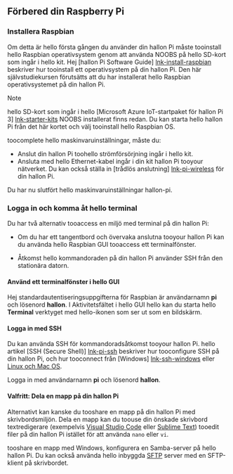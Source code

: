 ## <a name="prepare-your-raspberry-pi"></a>Förbered din Raspberry Pi

### <a name="install-raspbian"></a>Installera Raspbian

Om detta är hello första gången du använder din hallon Pi måste tooinstall hello Raspbian operativsystem genom att använda NOOBS på hello SD-kort som ingår i hello kit. Hej [hallon Pi Software Guide] [ lnk-install-raspbian] beskriver hur tooinstall ett operativsystem på din hallon Pi. Den här självstudiekursen förutsätts att du har installerat hello Raspbian operativsystemet på din hallon Pi.

> [!NOTE]
> hello SD-kort som ingår i hello [Microsoft Azure IoT-startpaket för hallon Pi 3] [ lnk-starter-kits] NOOBS installerat finns redan. Du kan starta hello hallon Pi från det här kortet och välj tooinstall hello Raspbian OS.

toocomplete hello maskinvaruinställningar, måste du:

- Anslut din hallon Pi toohello strömförsörjning ingår i hello kit.
- Ansluta med hello Ethernet-kabel ingår i din kit hallon Pi tooyour nätverket. Du kan också ställa in [trådlös anslutning] [ lnk-pi-wireless] för din hallon Pi.

Du har nu slutfört hello maskinvaruinställningar hallon-pi.

### <a name="sign-in-and-access-hello-terminal"></a>Logga in och komma åt hello terminal

Du har två alternativ tooaccess en miljö med terminal på din hallon Pi:

- Om du har ett tangentbord och övervaka anslutna tooyour hallon Pi kan du använda hello Raspbian GUI tooaccess ett terminalfönster.

- Åtkomst hello kommandoraden på din hallon Pi använder SSH från den stationära datorn.

#### <a name="use-a-terminal-window-in-hello-gui"></a>Använd ett terminalfönster i hello GUI

Hej standardautentiseringsuppgifterna för Raspbian är användarnamn **pi** och lösenord **hallon**. I Aktivitetsfältet i hello GUI hello kan du starta hello **Terminal** verktyget med hello-ikonen som ser ut som en bildskärm.

#### <a name="sign-in-with-ssh"></a>Logga in med SSH

Du kan använda SSH för kommandoradsåtkomst tooyour hallon Pi. hello artikel [SSH (Secure Shell)] [ lnk-pi-ssh] beskriver hur tooconfigure SSH på din hallon Pi, och hur tooconnect från [Windows] [ lnk-ssh-windows] eller [Linux och Mac OS][lnk-ssh-linux].

Logga in med användarnamn **pi** och lösenord **hallon**.

#### <a name="optional-share-a-folder-on-your-raspberry-pi"></a>Valfritt: Dela en mapp på din hallon Pi

Alternativt kan kanske du tooshare en mapp på din hallon Pi med skrivbordsmiljön. Dela en mapp kan du toouse din önskade skrivbord textredigerare (exempelvis [Visual Studio Code](https://code.visualstudio.com/) eller [Sublime Text](http://www.sublimetext.com/)) tooedit filer på din hallon Pi istället för att använda `nano` eller `vi`.

tooshare en mapp med Windows, konfigurera en Samba-server på hello hallon Pi. Du kan också använda hello inbyggda [SFTP](https://www.raspberrypi.org/documentation/remote-access/) server med en SFTP-klient på skrivbordet.

[lnk-install-raspbian]: https://www.raspberrypi.org/learning/software-guide/quickstart/
[lnk-pi-wireless]: https://www.raspberrypi.org/documentation/configuration/wireless/README.md
[lnk-pi-ssh]: https://www.raspberrypi.org/documentation/remote-access/ssh/README.md
[lnk-ssh-windows]: https://www.raspberrypi.org/documentation/remote-access/ssh/windows.md
[lnk-ssh-linux]: https://www.raspberrypi.org/documentation/remote-access/ssh/unix.md
[lnk-starter-kits]: https://azure.microsoft.com/develop/iot/starter-kits/